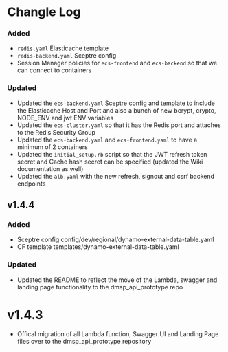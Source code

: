 # Changle Log

### Added
- `redis.yaml` Elasticache template
- `redis-backend.yaml` Sceptre config
- Session Manager policies for `ecs-frontend` and `ecs-backend` so that we can connect to containers

### Updated
- Updated the `ecs-backend.yaml` Sceptre config and template to include the Elasticache Host and Port and also a bunch of new bcrypt, crypto, NODE_ENV and jwt ENV variables
- Updated the `ecs-cluster.yaml` so that it has the Redis port and attaches to the Redis Security Group
- Updated the `ecs-backend.yaml` and `ecs-frontend.yaml` to have a minimum of 2 containers
- Updated the `initial_setup.rb` script so that the JWT refresh token secret and Cache hash secret can be specified (updated the Wiki documentation as well)
- Updated the `alb.yaml` with the new refresh, signout and csrf backend endpoints

## v1.4.4

### Added
- Sceptre config config/dev/regional/dynamo-external-data-table.yaml
- CF template templates/dynamo-external-data-table.yaml

### Updated
- Updated the README to reflect the move of the Lambda, swagger and landing page functionality to the dmsp_api_prototype repo

# v1.4.3

- Offical migration of all Lambda function, Swagger UI and Landing Page files over to the dmsp_api_prototype repository
